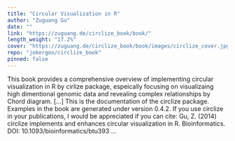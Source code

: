 ```yaml
---
title: "Circular Visualization in R"
author: "Zuguang Gu"
date: ""
link: "https://zuguang.de/circlize_book/book/"
length_weight: "17.2%"
cover: "https://zuguang.de/circlize_book/book/images/circlize_cover.jpg"
repo: "jokergoo/circlize_book"
pinned: false
---
```


This book provides a comprehensive overview of implementing circular visualization in R by cirlize package, espeically focusing on visualizaing high dimentional genomic data and revealing complex relationships by Chord diagram. [...] This is the documentation of the circlize package. Examples in the book are generated under version 0.4.2. If you use circlize in your publications, I would be appreciated if you can cite: Gu, Z. (2014) circlize implements and enhances circular visualization in R. Bioinformatics. DOI: 10.1093/bioinformatics/btu393  ...
